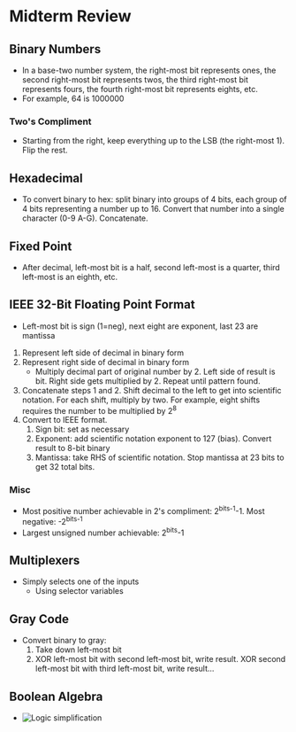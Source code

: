 # Midterm Review
## Binary Numbers
* In a base-two number system, the right-most bit represents ones, the second right-most bit represents twos, the third right-most bit represents fours, the fourth right-most bit represents eights, etc.
* For example, 64 is 1000000
### Two's Compliment
* Starting from the right, keep everything up to the LSB (the right-most 1). Flip the rest.
## Hexadecimal
* To convert binary to hex: split binary into groups of 4 bits, each group of 4 bits representing a number up to 16. Convert that number into a single character (0-9 A-G). Concatenate.
## Fixed Point
* After decimal, left-most bit is a half, second left-most is a quarter, third left-most is an eighth, etc.
## IEEE 32-Bit Floating Point Format
* Left-most bit is sign (1=neg), next eight are exponent, last 23 are mantissa
1. Represent left side of decimal in binary form
2. Represent right side of decimal in binary form
   * Multiply decimal part of original number by 2. Left side of result is bit. Right side gets multiplied by 2. Repeat until pattern found.
3. Concatenate steps 1 and 2. Shift decimal to the left to get into scientific notation. For each shift, multiply by two. For example, eight shifts requires the number to be multiplied by 2<sup>8</sup>
4. Convert to IEEE format.
   1. Sign bit: set as necessary
   2. Exponent: add scientific notation exponent to 127 (bias). Convert result to 8-bit binary
   3. Mantissa: take RHS of scientific notation. Stop mantissa at 23 bits to get 32 total bits.
### Misc
* Most positive number achievable in 2's compliment: 2<sup>bits-1</sup>-1. Most negative: -2<sup>bits-1</sup>
* Largest unsigned number achievable: 2<sup>bits</sup>-1
## Multiplexers
* Simply selects one of the inputs
  * Using selector variables
## Gray Code
* Convert binary to gray:
  1. Take down left-most bit
  2. XOR left-most bit with second left-most bit, write result. XOR second left-most bit with third left-most bit, write result...
## Boolean Algebra
* ![Logic simplification](https://qph.fs.quoracdn.net/main-qimg-729a869e39bf393f97e4c37d89594e8c)
